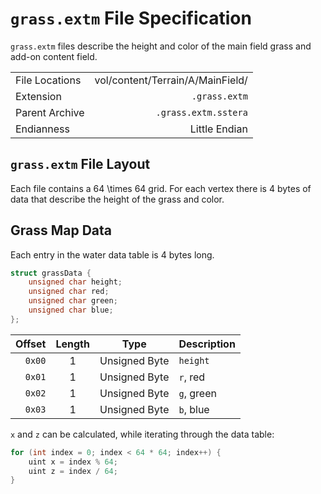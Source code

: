 # `grass.extm` File Specification

`grass.extm` files describe the height and color of the main field grass and add-on content field.

|   |   |
|:--|--:|
| File Locations | vol/content/Terrain/A/MainField/ |
| Extension | `.grass.extm` |
| Parent Archive | `.grass.extm.sstera` |
| Endianness | Little Endian |

## `grass.extm` File Layout

Each file contains a 64 \times 64 grid. For each vertex there is 4 bytes of data that describe the height of the grass and color.

## Grass Map Data

Each entry in the water data table is 4 bytes long.

```c
struct grassData {
    unsigned char height;
    unsigned char red;
    unsigned char green;
    unsigned char blue;
};
```

| Offset | Length | Type | Description |
|--:|:-:|---|---|
| `0x00` | 1 | Unsigned Byte | `height` |
| `0x01` | 1 | Unsigned Byte | `r`, red |
| `0x02` | 1 | Unsigned Byte | `g`, green |
| `0x03` | 1 | Unsigned Byte | `b`, blue |

`x` and `z` can be calculated, while iterating through the data table:

```c
for (int index = 0; index < 64 * 64; index++) {
    uint x = index % 64;
    uint z = index / 64;
}
```

